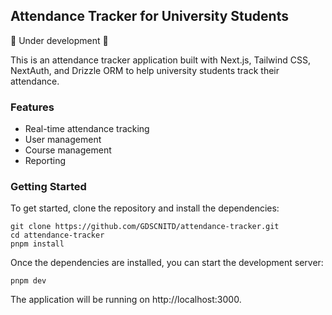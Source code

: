 ## Attendance Tracker for University Students

🚧 Under development 🚧

This is an attendance tracker application built with Next.js, Tailwind CSS, NextAuth, and Drizzle ORM to help university students track their attendance.

### Features

* Real-time attendance tracking
* User management
* Course management
* Reporting

### Getting Started

To get started, clone the repository and install the dependencies:

```
git clone https://github.com/GDSCNITD/attendance-tracker.git
cd attendance-tracker
pnpm install
```
Once the dependencies are installed, you can start the development server:
```
pnpm dev
```
The application will be running on http://localhost:3000.

